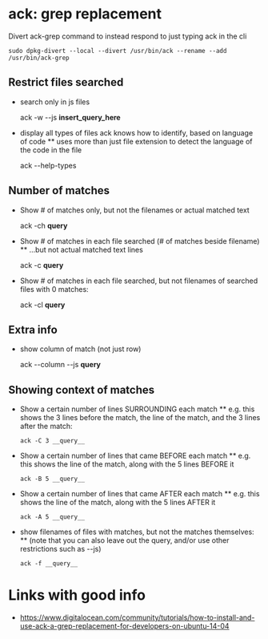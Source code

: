 ack: grep replacement
=====================
Divert ack-grep command to instead respond to just typing ack in the cli

    sudo dpkg-divert --local --divert /usr/bin/ack --rename --add /usr/bin/ack-grep

Restrict files searched
-----------------------
*   search only in js files

    ack -w --js __insert_query_here__

*   display all types of files ack knows how to identify, based on language of code
    **  uses more than just file extension to detect the language of the code in the file

    ack --help-types



Number of matches
-----------------

*   Show # of matches only, but not the filenames or actual matched text

    ack -ch __query__

*   Show # of matches in each file searched (# of matches beside filename)
    **   ...but not actual matched text lines

    ack -c __query__

*   Show # of matches in each file searched, but not filenames of searched
    files with 0 matches:

    ack -cl __query__

Extra info
----------
*   show column of match (not just row)

     ack --column --js __query__

Showing context of matches
--------------------------
*   Show a certain number of lines SURROUNDING each match
    **  e.g. this shows the 3 lines before the match, the line of the match,
        and the 3 lines after the match:

        ack -C 3 __query__

*   Show a certain number of lines that came BEFORE each match
    **   e.g. this shows the line of the match, along with the 5 lines BEFORE it

        ack -B 5 __query__

*   Show a certain number of lines that came AFTER each match
    **   e.g. this shows the line of the match, along with the 5 lines AFTER it

        ack -A 5 __query__

*   show filenames of files with matches, but not the matches themselves:
    **  (note that you can also leave out the query, and/or use other restrictions
        such as --js)

        ack -f __query__

Links with good info
====================
*    https://www.digitalocean.com/community/tutorials/how-to-install-and-use-ack-a-grep-replacement-for-developers-on-ubuntu-14-04